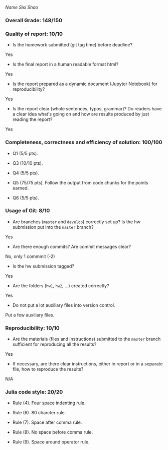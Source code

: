 *Name Sisi Shao*

### Overall Grade: 148/150

### Quality of report: 10/10

-   Is the homework submitted (git tag time) before deadline? 

Yes

-   Is the final report in a human readable format html? 

Yes

-   Is the report prepared as a dynamic document (Jupyter Notebook) for reproducibility?

Yes

-   Is the report clear (whole sentences, typos, grammar)? Do readers have a clear idea what's going on and how are results produced by just reading the report? 

Yes

### Completeness, correctness and efficiency of solution: 100/100

- Q1 (5/5 pts). 

- Q3 (10/10 pts). 

- Q4 (5/5 pts). 

- Q5 (75/75 pts). Follow the output from code chunks for the points earned. 

- Q6 (5/5 pts).
	    
### Usage of Git: 8/10

- Are branches (`master` and `develop`) correctly set up? Is the hw submission put into the `master` branch?

Yes

- Are there enough commits? Are commit messages clear? 

No, only 1 commmit (-2)
          
- Is the hw submission tagged? 

Yes

- Are the folders (`hw1`, `hw2`, ...) created correctly? 

Yes
  
- Do not put a lot auxiliary files into version control. 

Put a few auxiliary files. 

### Reproducibility: 10/10

- Are the materials (files and instructions) submitted to the `master` branch sufficient for reproducing all the results? 

Yes

- If necessary, are there clear instructions, either in report or in a separate file, how to reproduce the results?

N/A

### Julia code style: 20/20

- Rule (4). Four space indenting rule. 

- Rule (6). 80 charcter rule.

- Rule (7). Space after comma rule.

- Rule (8). No space before comma rule.

- Rule (9). Space around operator rule.
